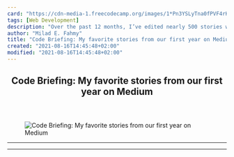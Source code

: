 ```yaml
---
card: "https://cdn-media-1.freecodecamp.org/images/1*Pn3YSLyTna0fPVF4rH1nZA.jpeg"
tags: [Web Development]
description: "Over the past 12 months, I’ve edited nearly 500 stories writt"
author: "Milad E. Fahmy"
title: "Code Briefing: My favorite stories from our first year on Medium"
created: "2021-08-16T14:45:48+02:00"
modified: "2021-08-16T14:45:48+02:00"
---
```

<div class="site-wrapper">
<main id="site-main" class="site-main outer">
<div class="inner">
<article class="post-full post tag-web-development tag-design tag-startup tag-life-lessons tag-tech ">
<header class="post-full-header">
<h1 class="post-full-title">Code Briefing: My favorite stories from our first year on Medium</h1>
</header>
<figure class="post-full-image">
<picture>
<source media="(max-width: 700px)" sizes="1px" srcset="data:image/gif;base64,R0lGODlhAQABAIAAAAAAAP///yH5BAEAAAAALAAAAAABAAEAAAIBRAA7 1w">
<source media="(min-width: 701px)" sizes="(max-width: 800px) 400px,
(max-width: 1170px) 700px,
1400px" srcset="https://cdn-media-1.freecodecamp.org/images/1*Pn3YSLyTna0fPVF4rH1nZA.jpeg 300w,
https://cdn-media-1.freecodecamp.org/images/1*Pn3YSLyTna0fPVF4rH1nZA.jpeg 600w,
https://cdn-media-1.freecodecamp.org/images/1*Pn3YSLyTna0fPVF4rH1nZA.jpeg 1000w,
https://cdn-media-1.freecodecamp.org/images/1*Pn3YSLyTna0fPVF4rH1nZA.jpeg 2000w">
<img onerror="this.style.display='none'" src="https://cdn-media-1.freecodecamp.org/images/1*Pn3YSLyTna0fPVF4rH1nZA.jpeg" alt="Code Briefing: My favorite stories from our first year on Medium">
</picture>
</figure>
<section class="post-full-content">
<div class="post-content">
</div>
<hr>
<hr>
</section>
</article>
</div>
</main>
</div>
<!-- Google Tag Manager (noscript) -->
<!-- End Google Tag Manager (noscript) -->
